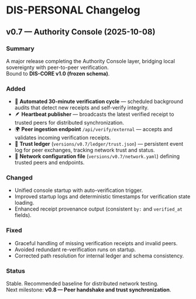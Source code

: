 # DIS-PERSONAL Changelog

## v0.7 — Authority Console (2025-10-08)
### Summary
A major release completing the Authority Console layer, bridging local sovereignty with peer-to-peer verification.  
Bound to **DIS-CORE v1.0 (frozen schema)**.

### Added
- 🔁 **Automated 30-minute verification cycle** — scheduled background audits that detect new receipts and self-verify integrity.
- 🪶 **Heartbeat publisher** — broadcasts the latest verified receipt to trusted peers for distributed synchronization.
- 🌍 **Peer ingestion endpoint** `/api/verify/external` — accepts and validates incoming verification receipts.
- 📜 **Trust ledger** (`versions/v0.7/ledger/trust.json`) — persistent event log for peer exchanges, tracking network trust and status.
- 🧭 **Network configuration file** (`versions/v0.7/network.yaml`) defining trusted peers and endpoints.

### Changed
- Unified console startup with auto-verification trigger.
- Improved startup logs and deterministic timestamps for verification state loading.
- Enhanced receipt provenance output (consistent `by:` and `verified_at` fields).

### Fixed
- Graceful handling of missing verification receipts and invalid peers.
- Avoided redundant re-verification runs on startup.
- Corrected path resolution for internal ledger and schema consistency.

### Status
Stable. Recommended baseline for distributed network testing.  
Next milestone: **v0.8 — Peer handshake and trust synchronization**.
